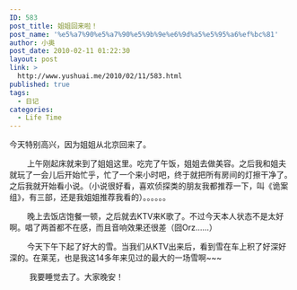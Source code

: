 ```yaml
---
ID: 583
post_title: 姐姐回来啦！
post_name: '%e5%a7%90%e5%a7%90%e5%9b%9e%e6%9d%a5%e5%95%a6%ef%bc%81'
author: 小奥
post_date: 2010-02-11 01:22:30
layout: post
link: >
  http://www.yushuai.me/2010/02/11/583.html
published: true
tags:
  - 日记
categories:
  - Life Time
---
```

今天特别高兴，因为姐姐从北京回来了。<!--more-->

        上午刚起床就来到了姐姐这里。吃完了午饭，姐姐去做美容。之后我和姐夫就玩了一会儿后开始忙乎，忙了一个来小时吧，终于就把所有房间的灯擦干净了。之后我就开始看小说。（小说很好看，喜欢侦探类的朋友我都推荐一下，叫《诡案组》，有三部，还是我姐姐推荐我看的）。。。。。。

        晚上去饭店饱餐一顿，之后就去KTV来K歌了。不过今天本人状态不是太好啊。唱了两首都不在感，而且音响效果还很差（囧Orz……）

        今天下午下起了好大的雪。当我们从KTV出来后，看到雪在车上积了好深好深的。在莱芜，也是我这14多年来见过的最大的一场雪啊~~~

         我要睡觉去了。大家晚安！
